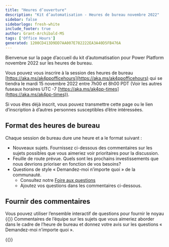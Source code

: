 ```yaml
---
title: "Heures d’ouverture"
description: "Kit d’automatisation - Heures de bureau novembre 2022"
sidebar: false
sidebarlogo: fresh-white
include_footer: true
author: Grant-Archibald-MS
tags: ['Office Hours']
generated: 1200CD413D9DD7AA007E782222EA3A40D5FB476A
---
```


Bienvenue sur la page d’accueil du kit d’automatisation pour Power Platform novembre 2022 sur les heures de bureau.

Vous pouvez vous inscrire à la session des heures de bureau [https://aka.ms/ak4ppofficehours](https://aka.ms/ak4ppofficehours) qui se tiendra le mardi 15 novembre 2022 entre 7h00 et 8h00 PDT (Voir les autres fuseaux horaires UTC -7 [https://aka.ms/ak4pp-times](https://aka.ms/ak4pp-times)).

Si vous êtes déjà inscrit, vous pouvez transmettre cette page ou le lien d’inscription à d’autres personnes susceptibles d’être intéressées.

## Format des heures de bureau

Chaque session de bureau dure une heure et a le format suivant :

- Nouveaux sujets. Fournissez ci-dessous des commentaires sur les sujets possibles que vous aimeriez voir prioritaires pour la discussion.
- Feuille de route prévue. Quels sont les prochains investissements que nous devrions prioriser en fonction de vos besoins?
- Questions de style « Demandez-moi n’importe quoi » de la communauté.
    - Consultez notre [Foire aux questions](/fr/frequently-asked-questions)
    - Ajoutez vos questions dans les commentaires ci-dessous.

## Fournir des commentaires

Vous pouvez utiliser l’ensemble interactif de questions pour fournir le noyau {{<product-name>}} Commentaires de l’équipe sur les sujets que vous aimeriez aborder dans le cadre de l’heure de bureau et donnez votre avis sur les questions « Demandez-moi n’importe quoi ».

{{<questions name="/content/fr/office-hours/november-2022.json" completed="Merci d’avoir répondu à vos commentaires" showNavigationButtons="false" locale="fr">}}

